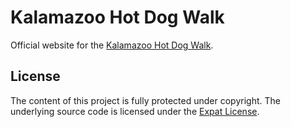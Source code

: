 # Kalamazoo Hot Dog Walk

Official website for the [Kalamazoo Hot Dog Walk][].

## License

The content of this project is fully protected under copyright. The underlying
source code is licensed under the [Expat License][].

[expat license]: LICENSE.md
[kalamazoo hot dog walk]: https://hotdogwalk.com
